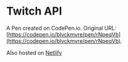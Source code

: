 # Twitch API

A Pen created on CodePen.io. Original URL: [https://codepen.io/blvckmvre/pen/rNpeqVb](https://codepen.io/blvckmvre/pen/rNpeqVb).

Also hosted on [Netlify](https://blvckmvre-twitch-api.netlify.app/)

